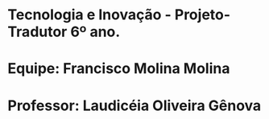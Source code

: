 # Tecnologia e Inovação - Projeto-Tradutor 6º ano.

# Equipe: Francisco Molina Molina

# Professor: Laudicéia Oliveira Gênova  
